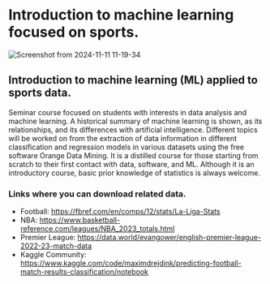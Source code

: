 # Introduction to machine learning focused on sports.

![Screenshot from 2024-11-11 11-19-34](https://github.com/user-attachments/assets/ab282536-bb6b-4322-a6d8-f34a00fec94b)

## Introduction to machine learning (ML) applied to sports data.
Seminar course focused on students with interests in data analysis and machine learning. A historical summary of machine learning is shown, as its relationships, and its differences with artificial intelligence. Different topics will be worked on from the extraction of data information in different classification and regression models in various datasets using the free software Orange Data Mining. It is a distilled course for those starting from scratch to their first contact with data, software, and ML. Although it is an introductory course, basic prior knowledge of statistics is always welcome.

### Links where you can download related data.

* Football: https://fbref.com/en/comps/12/stats/La-Liga-Stats
* NBA: https://www.basketball-reference.com/leagues/NBA_2023_totals.html
* Premier League: https://data.world/evangower/english-premier-league-2022-23-match-data
* Kaggle Community: https://www.kaggle.com/code/maximdrejdink/predicting-football-match-results-classification/notebook
